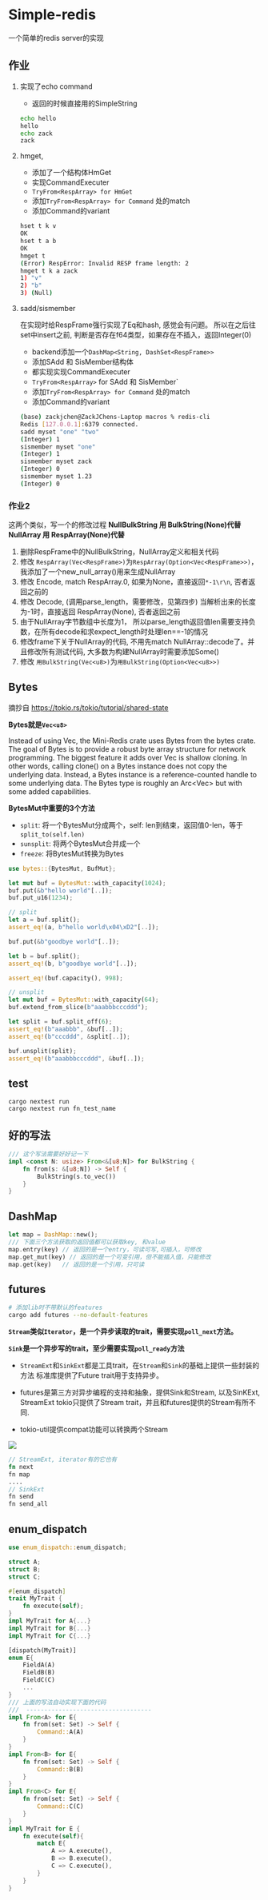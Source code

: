 # Simple-redis


一个简单的redis server的实现


## 作业

1. 实现了echo command
    - 返回的时候直接用的SimpleString
    ```sh
    echo hello
    hello
    echo zack
    zack
    ```

2. hmget,
    - 添加了一个结构体HmGet
    - 实现CommandExecuter
    - `TryFrom<RespArray> for HmGet`
    - 添加`TryFrom<RespArray> for Command` 处的match
    - 添加Command的variant
    ```sh
    hset t k v
    OK
    hset t a b
    OK
    hmget t
    (Error) RespError: Invalid RESP frame length: 2
    hmget t k a zack
    1) "v"
    2) "b"
    3) (Null)
    ```
3. sadd/sismember

    在实现时给RespFrame强行实现了Eq和hash, 感觉会有问题。
    所以在之后往set中insert之前, 判断是否存在f64类型，如果存在不插入，返回Integer(0)

    - backend添加一个`DashMap<String, DashSet<RespFrame>>`
    - 添加SAdd 和 SisMember结构体
    - 都实现实现CommandExecuter
    - `TryFrom<RespArray>` for SAdd 和 SisMember`
    - 添加`TryFrom<RespArray> for Command` 处的match
    - 添加Command的variant


    ```sh
    (base) zackjchen@ZackJChens-Laptop macros % redis-cli
    Redis [127.0.0.1]:6379 connected.
    sadd myset "one" "two"
    (Integer) 1
    sismember myset "one"
    (Integer) 1
    sismember myset zack
    (Integer) 0
    sismember myset 1.23
    (Integer) 0
    ```


### 作业2
这两个类似，写一个的修改过程
**NullBulkString 用 BulkString(None)代替**
**NullArray 用 RespArray(None)代替**

1. 删除RespFrame中的NullBulkString，NullArray定义和相关代码
2. 修改 `RespArray(Vec<RespFrame>)`为`RespArray(Option<Vec<RespFrame>>)`，我添加了一个new_null_array()用来生成NullArray
3. 修改 Encode, match RespArray.0, 如果为None，直接返回`*-1\r\n`, 否者返回之前的
4. 修改 Decode, (调用parse_length，需要修改，见第四步) 当解析出来的长度为-1时，直接返回 RespArray(None), 否者返回之前
5. 由于NullArray字节数组中长度为1， 所以parse_length返回值len需要支持负数，在所有decode和求expect_length时处理len==-1的情况
6. 修改frame下关于NullArray的代码, 不用先match NullArray::decode了。并且修改所有测试代码, 大多数为构建NullArray时需要添加Some()
7. 修改 `用BulkString(Vec<u8>)`为`用BulkString(Option<Vec<u8>>)`


## Bytes
摘抄自 <a href="https://tokio.rs/tokio/tutorial/shared-state" >https://tokio.rs/tokio/tutorial/shared-state</a>

**Bytes就是`Vec<u8>`**

Instead of using Vec<u8>, the Mini-Redis crate uses Bytes from the bytes crate.  The goal of Bytes is to provide a robust byte array structure for network programming.  The biggest feature it adds over Vec<u8> is shallow cloning.  In other words, calling clone() on a Bytes instance does not copy the underlying data.  Instead, a Bytes instance is a reference-counted handle to some underlying data.  The Bytes type is roughly an Arc<Vec<u8>> but with some added capabilities.

**BytesMut中重要的3个方法**
+ `split`: 将一个BytesMut分成两个，self: len到结束，返回值0-len，等于`split_to(self.len)`
+ `sunsplit`: 将两个BytesMut合并成一个
+ `freeze`: 将BytesMut转换为Bytes


```rust
use bytes::{BytesMut, BufMut};

let mut buf = BytesMut::with_capacity(1024);
buf.put(&b"hello world"[..]);
buf.put_u16(1234);

// split
let a = buf.split();
assert_eq!(a, b"hello world\x04\xD2"[..]);

buf.put(&b"goodbye world"[..]);

let b = buf.split();
assert_eq!(b, b"goodbye world"[..]);

assert_eq!(buf.capacity(), 998);

// unsplit
let mut buf = BytesMut::with_capacity(64);
buf.extend_from_slice(b"aaabbbcccddd");

let split = buf.split_off(6);
assert_eq!(b"aaabbb", &buf[..]);
assert_eq!(b"cccddd", &split[..]);

buf.unsplit(split);
assert_eq!(b"aaabbbcccddd", &buf[..]);
```


## test
```shell
cargo nextest run
cargo nextest run fn_test_name
```


## 好的写法
```rust
/// 这个写法需要好好记一下
impl <const N: usize> From<&[u8;N]> for BulkString {
    fn from(s: &[u8;N]) -> Self {
        BulkString(s.to_vec())
    }
}
```

## DashMap
```rust
let map = DashMap::new();
/// 下面三个方法获取的返回值都可以获取key, 和value
map.entry(key) // 返回的是一个entry，可读可写,可插入，可修改
map.get_mut(key) // 返回的是一个可变引用，但不能插入值，只能修改
map.get(key)   // 返回的是一个引用，只可读
```

## futures
```sh
# 添加lib时不带默认的features
cargo add futures --no-default-features
```
**`Stream`类似`Iterator`，是一个异步读取的trait，需要实现`poll_next`方法。**

**`Sink`是一个异步写的trait，至少需要实现`poll_ready`方法**

- `StreamExt`和`SinkExt`都是工具trait，在`Stream`和`Sink`的基础上提供一些封装的方法
  标准库提供了Future trait用于支持异步。

- futures是第三方对异步编程的支持和抽象，提供Sink和Stream, 以及SinKExt, StreamExt
  tokio只提供了Stream trait，并且和futures提供的Stream有所不同.

- tokio-util提供compat功能可以转换两个Stream


<img src='https://raw.githubusercontent.com/zackjchen/simple-redis/master/asserts/%E5%BC%82%E6%AD%A5io%E6%8E%A5%E5%8F%A3.webp'>

```rust
// StreamExt, iterator有的它也有
fn next
fn map
....
// SinkExt
fn send
fn send_all
```

## enum_dispatch

```rust
use enum_dispatch::enum_dispatch;

struct A;
struct B;
struct C;

#[enum_dispatch]
trait MyTrait {
    fn execute(self);
}
impl MyTrait for A{...}
impl MyTrait for B{...}
impl MyTrait for C{...}

[dispatch(MyTrait)]
enum E{
    FieldA(A)
    FieldB(B)
    FieldC(C)
    ...
}
/// 上面的写法自动实现下面的代码
///  -----------------------------------
impl From<A> for E{
    fn from(set: Set) -> Self {
        Command::A(A)
    }
}
impl From<B> for E{
    fn from(set: Set) -> Self {
        Command::B(B)
    }
}
impl From<C> for E{
    fn from(set: Set) -> Self {
        Command::C(C)
    }
}
impl MyTrait for E {
    fn execute(self){
        match E{
            A => A.execute(),
            B => B.execute(),
            C => C.execute(),
        }
    }
}
```
